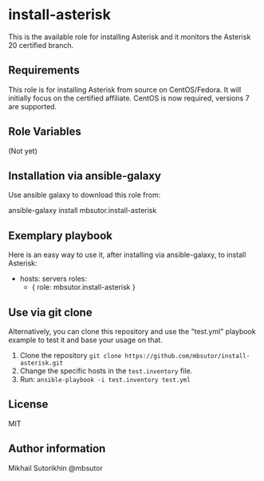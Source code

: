 install-asterisk
=========

This is the available role for installing Asterisk and it monitors the Asterisk 20 certified branch.

Requirements
------------

This role is for installing Asterisk from source on CentOS/Fedora. It will initially focus on the certified affiliate. CentOS is now required, versions 7 are supported.

Role Variables
-------------

(Not yet)

Installation via ansible-galaxy
--------------------------

Use ansible galaxy to download this role from:

ansible-galaxy install mbsutor.install-asterisk

Exemplary playbook
----------------

Here is an easy way to use it, after installing via ansible-galaxy, to install Asterisk:

 - hosts: servers
   roles:
     - { role: mbsutor.install-asterisk }


Use via git clone
-----------------

Alternatively, you can clone this repository and use the "test.yml" playbook example to test it and base your usage on that.

1. Clone the repository `git clone https://github.com/mbsutor/install-asterisk.git`
2. Change the specific hosts in the `test.inventory` file.
3. Run: `ansible-playbook -i test.inventory test.yml`

License
-------

MIT

Author information
------------------

Mikhail Sutorikhin
@mbsutor
